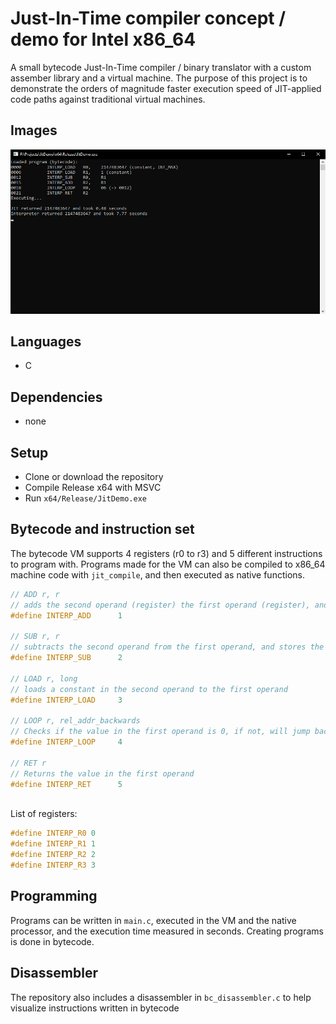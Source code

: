 # Just-In-Time compiler concept / demo for Intel x86_64 

A small bytecode Just-In-Time compiler / binary translator with a custom assember library and a virtual machine. The purpose of this project is to demonstrate the orders of magnitude faster execution speed of JIT-applied code paths against traditional virtual machines.

## Images
![terminal](https://raw.githubusercontent.com/fakelag/jit-demo/master/img/img0.PNG)

## Languages
* C

## Dependencies
* none

## Setup
* Clone or download the repository
* Compile Release x64 with MSVC
* Run `x64/Release/JitDemo.exe`

## Bytecode and instruction set

The bytecode VM supports 4 registers (r0 to r3) and 5 different instructions to program with. Programs made for the VM can also be compiled to x86_64 machine code with `jit_compile`, and then executed as native functions.

```c
// ADD r, r
// adds the second operand (register) the first operand (register), and stores the result in the first operand
#define INTERP_ADD		1

// SUB r, r
// subtracts the second operand from the first operand, and stores the result in the first operand
#define INTERP_SUB		2

// LOAD r, long
// loads a constant in the second operand to the first operand
#define INTERP_LOAD		3

// LOOP r, rel_addr_backwards
// Checks if the value in the first operand is 0, if not, will jump back the second operand amount of bytes relative to the instruction
#define INTERP_LOOP		4

// RET r
// Returns the value in the first operand
#define INTERP_RET		5
```

<br />
List of registers:

```c
#define INTERP_R0 0
#define INTERP_R1 1
#define INTERP_R2 2
#define INTERP_R3 3
```

## Programming

Programs can be written in `main.c`, executed in the VM and the native processor, and the execution time measured in seconds. Creating programs is done in bytecode.

## Disassembler

The repository also includes a disassembler in `bc_disassembler.c` to help visualize instructions written in bytecode